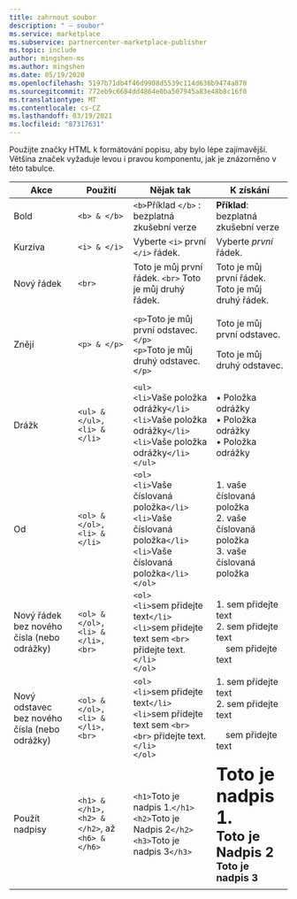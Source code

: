 ```yaml
---
title: zahrnout soubor
description: " – soubor"
ms.service: marketplace
ms.subservice: partnercenter-marketplace-publisher
ms.topic: include
author: mingshen-ms
ms.author: mingshen
ms.date: 05/19/2020
ms.openlocfilehash: 5197b71db4f46d9908d5539c114d636b9474a870
ms.sourcegitcommit: 772eb9c6684dd4864e0ba507945a83e48b8c16f0
ms.translationtype: MT
ms.contentlocale: cs-CZ
ms.lasthandoff: 03/19/2021
ms.locfileid: "87317631"
---
```

Použijte značky HTML k formátování popisu, aby bylo lépe zajímavější. Většina značek vyžaduje levou i pravou komponentu, jak je znázorněno v této tabulce.

|   Akce  |  Použití  |  Nějak tak  |  K získání   |
| --- | --- | --- | --- |
|   Bold  |  `<b> & </b>`  |  `<b>`Příklad `</b>` : bezplatná zkušební verze  |  **Příklad**: bezplatná zkušební verze   |
|   Kurzíva  |  `<i> & </i>`  |  Vyberte `<i>` první `</i>` řádek.  |  Vyberte *první* řádek.   |
|   Nový řádek  |  `<br>`  |  Toto je můj první řádek. `<br>` Toto je můj druhý řádek.  |  Toto je můj první řádek.<br>Toto je můj druhý řádek.  |
|  Znějí  |  `<p> & </p>`  |  `<p>`Toto je můj první odstavec.`</p>`<br>`<p>`Toto je můj druhý odstavec.`</p>`   |   <p>Toto je můj první odstavec.</p><p>Toto je můj druhý odstavec.</p>   |
|   Drážk  |  `<ul> & </ul>, <li> & </li>`  |  `<ul>`<br>`<li>`Vaše položka odrážky`</li>`<br>`<li>`Vaše položka odrážky`</li>`<br>`<li>`Vaše položka odrážky`</li>`<br>`</ul>`  |  • Položka odrážky<br>• Položka odrážky<br>• Položka odrážky   |
|   Od  |  `<ol> & </ol>, <li> & </li>`  |  `<ol>`<br>`<li>`Vaše číslovaná položka`</li>`<br>`<li>`Vaše číslovaná položka`</li>`<br>`<li>`Vaše číslovaná položka`</li>`<br>`</ol>`   |   1. vaše číslovaná položka<br>2. vaše číslovaná položka<br>3. vaše číslovaná položka   |
|   Nový řádek bez nového čísla (nebo odrážky)  |  `<ol> & </ol>, <li> & </li>, <br>`  |  `<ol>`<br>`<li>`sem přidejte text`</li>`<br>`<li>`sem přidejte text sem `<br>` přidejte text.`</li>`<br>`</ol>`  |  1. sem přidejte text<br>2. sem přidejte text<br>&nbsp;&nbsp;&nbsp;&nbsp;sem přidejte text   |
|   Nový odstavec bez nového čísla (nebo odrážky)  |  `<ol> & </ol>, <li> & </li>, <br>`  |  `<ol>`<br>`<li>`sem přidejte text`</li>`<br>`<li>`sem přidejte text sem `<br><br>` přidejte text.`</li>`<br>`</ol>`  |  1. sem přidejte text<br>2. sem přidejte text<p>&nbsp;&nbsp;&nbsp;&nbsp;sem přidejte text   |
|   Použít nadpisy  |  `<h1> & </h1>, <h2> & </h2>`, až `<h6> & </h6>`  |  `<h1>`Toto je nadpis 1.`</h1>`<br>`<h2>`Toto je Nadpis 2`</h2>`<br>`<h3>`Toto je nadpis 3`</h3>`  |  **<font size="+3">Toto je nadpis 1.</font>**<br>**<font size="+2">Toto je Nadpis 2</font>**<br>**<font size="+1">Toto je nadpis 3</font>**  |
| | | |
